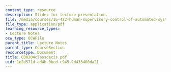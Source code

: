 ```yaml
---
content_type: resource
description: Slides for lecture presentation.
file: /media/courses/16-422-human-supervisory-control-of-automated-systems-spring-2004/1e2d571dad4b0bcdc9452d433400da21_030204classdecis.pdf
file_type: application/pdf
learning_resource_types:
- Lecture Notes
ocw_type: OCWFile
parent_title: Lecture Notes
parent_type: CourseSection
resourcetype: Document
title: 030204classdecis.pdf
uid: 1e2d571d-ad4b-0bcd-c945-2d433400da21
---
```

